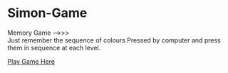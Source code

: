 # Simon-Game 
Memory Game  -->>>  
Just remember the sequence of colours Pressed by computer and press them in sequence at each level.


[Play Game Here](https://diksha-2500.github.io/Simon-Game/)
